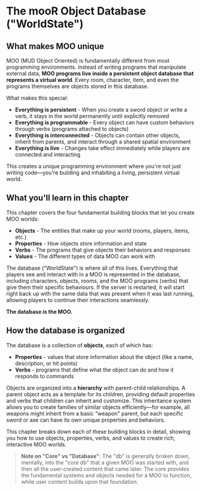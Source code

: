 # The mooR Object Database ("WorldState")

## What makes MOO unique

MOO (MUD Object Oriented) is fundamentally different from most programming environments. Instead of writing programs
that manipulate external data, **MOO programs live inside a persistent object database that represents a virtual world**.
Every room, character, item, and even the programs themselves are objects stored in this database.

What makes this special:

- **Everything is persistent** - When you create a sword object or write a verb, it stays in the world permanently until
  explicitly removed
- **Everything is programmable** - Every object can have custom behaviors through verbs (programs attached to objects)
- **Everything is interconnected** - Objects can contain other objects, inherit from parents, and interact through a
  shared spatial environment
- **Everything is live** - Changes take effect immediately while players are connected and interacting

This creates a unique programming environment where you're not just writing code—you're building and inhabiting a
living, persistent virtual world.

## What you'll learn in this chapter

This chapter covers the four fundamental building blocks that let you create MOO worlds:

- **Objects** - The entities that make up your world (rooms, players, items, etc.)
- **Properties** - How objects store information and state
- **Verbs** - The programs that give objects their behaviors and responses
- **Values** - The different types of data MOO can work with

The database ("WorldState") is where all of this lives. Everything that players see and interact with
in a MOO is represented in the database, including characters, objects, rooms, and the MOO programs (verbs) that give
them their specific behaviours. If the server is restarted, it will start right back up with the same data that was
present
when it was last running, allowing players to continue their interactions seamlessly.

**The database *is* the MOO.**

## How the database is organized

The database is a collection of **objects**, each of which has:

- **Properties** - values that store information about the object (like a name, description, or hit points)
- **Verbs** - programs that define what the object can do and how it responds to commands

Objects are organized into a **hierarchy** with parent-child relationships. A parent object acts as a template for its
children, providing default properties and verbs that children can inherit and customize. This inheritance system allows
you to create families of similar objects efficiently—for example, all weapons might inherit from a basic "weapon"
parent, but each specific sword or axe can have its own unique properties and behaviors.

This chapter breaks down each of these building blocks in detail, showing you how to use objects, properties, verbs, and
values to create rich, interactive MOO worlds.

> **Note on "Core" vs "Database"**: The "db" is generally broken down, mentally, into the "core db" that a given MOO was
> started with, and then all the user-created content that came later. The core provides the fundamental systems and
> objects needed for a MOO to function, while user content builds upon that foundation. 

